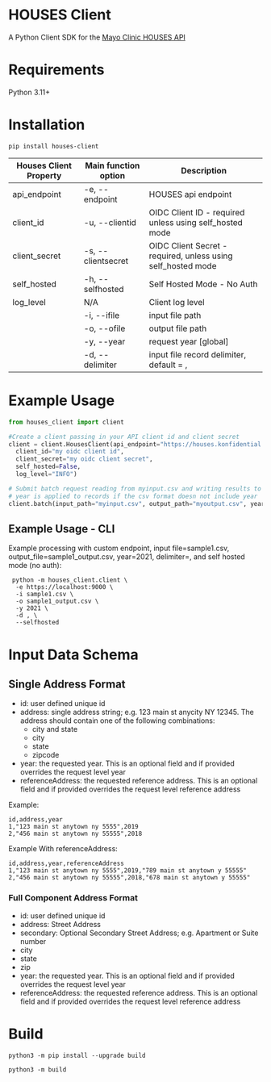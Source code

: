 # HOUSES Client
A Python Client SDK for the [Mayo Clinic HOUSES API](https://www.mayo.edu/research/centers-programs/mayo-clinic-houses-program/overview)

# Requirements
Python 3.11+

# Installation
```shell script
pip install houses-client
```


| Houses Client Property | Main function option | Description                                                  |
|------------------------|----------------------|--------------------------------------------------------------|
| api_endpoint           | -e, --endpoint       | HOUSES api endpoint                                          |
| client_id              | -u, --clientid       | OIDC Client ID - required unless using self_hosted mode      |
| client_secret          | -s,  --clientsecret  | OIDC Client Secret - required, unless using self_hosted mode |
| self_hosted            | -h,  --selfhosted    | Self Hosted Mode - No Auth                                   |
| log_level              | N/A                  | Client log level                                             |
|                        | -i, --ifile          | input file path                                              | 
|                        | -o, --ofile          | output file  path                                            |                                              
|                        | -y, --year           | request year [global]                                        |
|                        | -d, --delimiter      | input file record delimiter, default = ,                     |

# Example Usage
```python
from houses_client import client

#Create a client passing in your API client id and client secret
client = client.HousesClient(api_endpoint="https://houses.konfidential.io", 
  client_id="my oidc client id", 
  client_secret="my oidc client secret",
  self_hosted=False,                             
  log_level="INFO")

# Submit batch request reading from myinput.csv and writing results to myoutput.csv
# year is applied to records if the csv format doesn not include year
client.batch(input_path="myinput.csv", output_path="myoutput.csv", year=2021, delimiter=',')
```

## Example Usage - CLI

Example processing with custom endpoint, input file=sample1.csv, output_file=sample1_output.csv, year=2021, delimiter=, and self hosted mode (no auth):
```shell
 python -m houses_client.client \
  -e https://localhost:9000 \
  -i sample1.csv \
  -o sample1_output.csv \
  -y 2021 \
  -d , \
  --selfhosted

```

# Input Data Schema
## Single Address Format
- id: user defined unique id
- address: single address string; e.g. 123 main st anycity NY 12345. The address should contain one of the following combinations:
    - city and state
    - city 
    - state 
    - zipcode
- year: the requested year. This is an optional field and if provided overrides the request level year
- referenceAddress: the requested reference address. This is an optional field and if provided overrides the request level reference address

Example:
```
id,address,year
1,"123 main st anytown ny 5555",2019
2,"456 main st anytown ny 55555",2018
```

Example With referenceAddress:
```
id,address,year,referenceAddress
1,"123 main st anytown ny 5555",2019,"789 main st anytown y 55555"
2,"456 main st anytown ny 55555",2018,"678 main st anytown y 55555"
```

### Full Component Address Format
- id: user defined unique id
- address: Street Address
- secondary: Optional Secondary Street Address; e.g. Apartment or Suite number
- city
- state
- zip
- year: the requested year. This is an optional field and if provided overrides the request level year
- referenceAddress: the requested reference address. This is an optional field and if provided overrides the request level reference address

# Build
```shell script
python3 -m pip install --upgrade build
```
```shell script
python3 -m build
```
